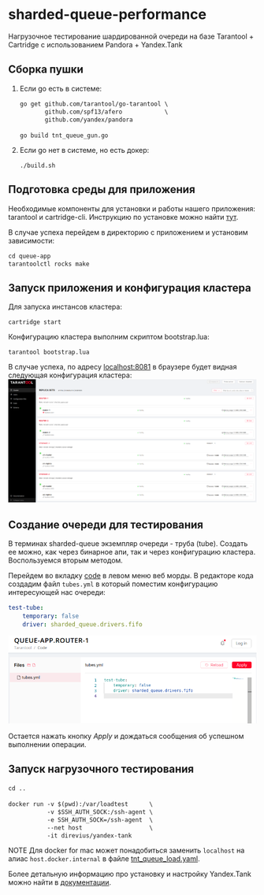 # sharded-queue-performance
Нагрузочное тестирование шардированной очереди на базе Tarantool + Cartridge с использованием Pandora + Yandex.Tank

## Сборка пушки

1. Если go есть в системе:
    ```shell
    go get github.com/tarantool/go-tarantool \
           github.com/spf13/afero            \
           github.com/yandex/pandora
    
    go build tnt_queue_gun.go
    ```
2. Если go нет в системе, но есть докер:
    ```shell
    ./build.sh
    ```

## Подготовка среды для приложения

Необходимые компоненты для установки и работы нашего приложения: tarantool и cartridge-cli.
Инструкцию по установке можно найти [тут](https://github.com/tarantool/cartridge-cli#installation).

В случае успеха перейдем в директорию с приложением и установим зависимости:
```
cd queue-app
tarantoolctl rocks make
```

## Запуск приложения и конфигурация кластера

Для запуска инстансов кластера:
```
cartridge start
```

Конфигурацию кластера выполним скриптом bootstrap.lua:
```
tarantool bootstrap.lua
```

В случае успеха, по адресу [localhost:8081](localhost:8081) в браузере будет видная следующая конфигурация кластера:
![](./media/cluster.png)

## Создание очереди для тестирования

В терминах sharded-queue экземпляр очереди - труба (tube). Создать ее можно, как через бинарное апи, так и через конфигурацию кластера. Воспользуемся вторым методом.

Перейдем во вкладку [code](http://localhost:8081/admin/cluster/code) в левом меню веб морды.
В редакторе кода создадим файл `tubes.yml` в который поместим конфигурацию интересующей нас очереди:
```yaml
test-tube:
    temporary: false
    driver: sharded_queue.drivers.fifo
```
![](./media/create_tube.png)

Остается нажать кнопку *Apply* и дождаться сообщения об успешном выполнении операции.

## Запуск нагрузочного тестирования

```
cd ..

docker run -v $(pwd):/var/loadtest      \
           -v $SSH_AUTH_SOCK:/ssh-agent \
           -e SSH_AUTH_SOCK=/ssh-agent  \
           --net host                   \
           -it direvius/yandex-tank
```
NOTE
Для docker for mac может понадобиться заменить `localhost` на алиас `host.docker.internal` в файле [tnt_queue_load.yaml](./tnt_queue_load.yaml).


Более детальную информацию про установку и настройку Yandex.Tank можно найти в [документации](https://yandextank.readthedocs.io/en/latest/install.html).


